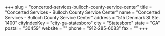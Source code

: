 +++
slug = "concerted-services-bulloch-county-service-center"
title = "Concerted Services - Bulloch County Service Center"
name = "Concerted Services - Bulloch County Service Center"
address = "515 Denmark St Ste. 1400"
cityIndexKey = "city-ga-statesboro"
city = "Statesboro"
state = "GA"
postal = "30459"
website = ""
phone = "912-285-6083"
fax = ""
+++
